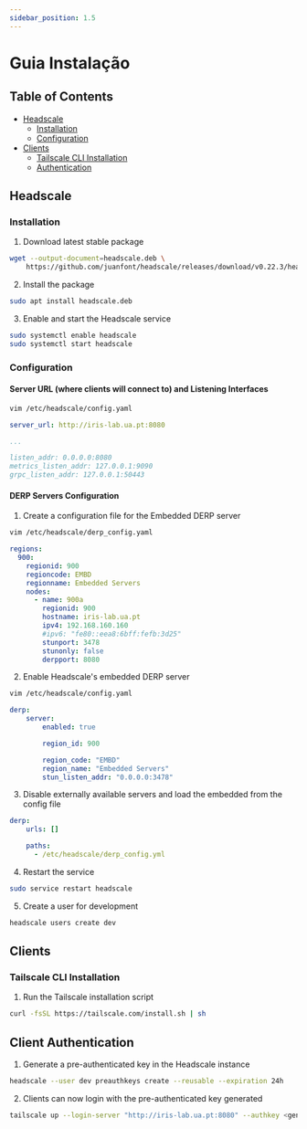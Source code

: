 ```yaml
---
sidebar_position: 1.5
---
```


# Guia Instalação

## Table of Contents
<!-- TOC -->
- [Headscale](#headscale)
  - [Installation](#installation)
  - [Configuration](#configuration)
- [Clients](#clients)
  - [Tailscale CLI Installation](#tailscale-cli-installation)
  - [Authentication](#authentication)
## Headscale

### Installation

1. Download latest stable package

```bash
wget --output-document=headscale.deb \
    https://github.com/juanfont/headscale/releases/download/v0.22.3/headscale_0.22.3_linux_amd64.deb
```

2. Install the package

```bash
sudo apt install headscale.deb
```

3. Enable and start the Headscale service

```bash
sudo systemctl enable headscale
sudo systemctl start headscale
```

### Configuration

#### Server URL (where clients will connect to) and Listening Interfaces


```bash
vim /etc/headscale/config.yaml
```

```yaml
server_url: http://iris-lab.ua.pt:8080

...

listen_addr: 0.0.0.0:8080
metrics_listen_addr: 127.0.0.1:9090
grpc_listen_addr: 127.0.0.1:50443
```

#### DERP Servers Configuration

1. Create a configuration file for the Embedded DERP server

```bash
vim /etc/headscale/derp_config.yaml
```

```yaml
regions:
  900:
    regionid: 900
    regioncode: EMBD
    regionname: Embedded Servers
    nodes:
      - name: 900a
        regionid: 900
        hostname: iris-lab.ua.pt
        ipv4: 192.168.160.160
        #ipv6: "fe80::eea8:6bff:fefb:3d25"
        stunport: 3478
        stunonly: false
        derpport: 8080
```

2. Enable Headscale's embedded DERP server 

```bash
vim /etc/headscale/config.yaml
```

```yaml
derp:
    server:
        enabled: true

        region_id: 900

        region_code: "EMBD"
        region_name: "Embedded Servers"
        stun_listen_addr: "0.0.0.0:3478"

```

3. Disable externally available servers and load the embedded from the config file

```yaml
derp:
    urls: []

    paths:
      - /etc/headscale/derp_config.yml

```

4. Restart the service

```bash
sudo service restart headscale
```

5. Create a user for development

```bash
headscale users create dev
```

## Clients

### Tailscale CLI Installation

1. Run the Tailscale installation script

```bash
curl -fsSL https://tailscale.com/install.sh | sh
```

## Client Authentication

1. Generate a pre-authenticated key in the Headscale instance

```bash
headscale --user dev preauthkeys create --reusable --expiration 24h
```

2. Clients can now login with the pre-authenticated key generated

```bash
tailscale up --login-server "http://iris-lab.ua.pt:8080" --authkey <generated_key>
```


